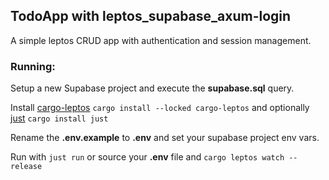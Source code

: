 ## TodoApp with leptos_supabase_axum-login

A simple leptos CRUD app with authentication and session management.

### Running:
Setup a new Supabase project and execute the **supabase.sql** query.

Install [cargo-leptos](https://github.com/leptos-rs/cargo-leptos?tab=readme-ov-file#getting-started) `cargo install --locked cargo-leptos` and optionally [just](https://github.com/casey/just) `cargo install just` 

Rename the **.env.example** to **.env** and set your supabase project env vars.

Run with `just run` 
or source your **.env** file and `cargo leptos watch --release`
